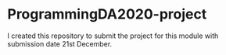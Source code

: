 # ProgrammingDA2020-project
I created this repository to submit the project for this module with submission date 21st December. 
